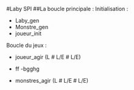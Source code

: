 #Laby SPI
##La boucle principale :
Initialisation : 
* Laby_gen
* Monstre_gen
* joueur_init

Boucle du jeux :

* joueur_agir (L # L/E # L/E)
- ff
-bgghg
* monstres_agir (L # L/E # L/E)

